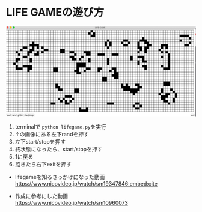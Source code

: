 # LIFE GAMEの遊び方

![lifegame_mage](./lifegame_image.png)

1. terminalで `python lifegame.py`を実行 
2. ↑の画像にある左下randを押す
3. 左下start/stopを押す
4. 終状態になったら、start/stopを押す
5. 1に戻る
6. 飽きたら右下exitを押す

- lifegameを知るきっかけになった動画  
https://www.nicovideo.jp/watch/sm19347846:embed:cite

- 作成に参考にした動画  
https://www.nicovideo.jp/watch/sm10960073